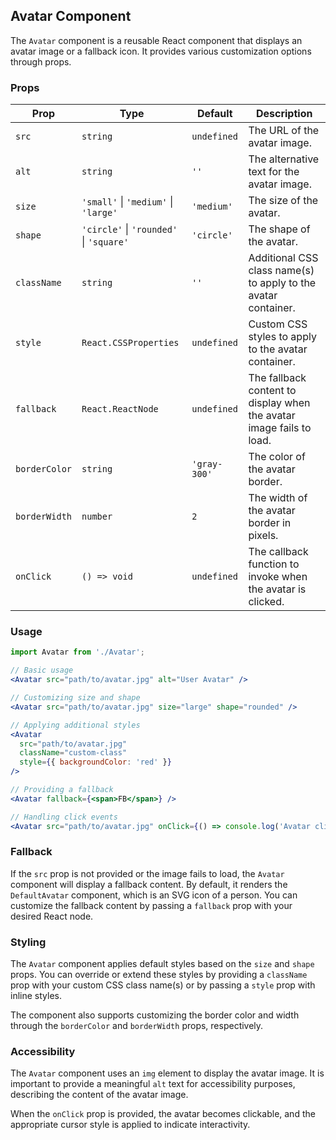 ## Avatar Component

The `Avatar` component is a reusable React component that displays an avatar image or a fallback icon. It provides various customization options through props.

### Props

| Prop         | Type                                   | Default     | Description                                                                         |
|--------------|----------------------------------------|-------------|--------------------------------------------------------------------------------------|
| `src`        | `string`                               | `undefined` | The URL of the avatar image.                                                        |
| `alt`        | `string`                               | `''`        | The alternative text for the avatar image.                                          |
| `size`       | `'small'` \| `'medium'` \| `'large'`   | `'medium'`  | The size of the avatar.                                                             |
| `shape`      | `'circle'` \| `'rounded'` \| `'square'` | `'circle'`  | The shape of the avatar.                                                            |
| `className`  | `string`                               | `''`        | Additional CSS class name(s) to apply to the avatar container.                      |
| `style`      | `React.CSSProperties`                  | `undefined` | Custom CSS styles to apply to the avatar container.                                 |
| `fallback`   | `React.ReactNode`                      | `undefined` | The fallback content to display when the avatar image fails to load.                |
| `borderColor` | `string`                               | `'gray-300'` | The color of the avatar border.                                                    |
| `borderWidth` | `number`                               | `2`         | The width of the avatar border in pixels.                                           |
| `onClick`    | `() => void`                           | `undefined` | The callback function to invoke when the avatar is clicked.                         |

### Usage

```jsx
import Avatar from './Avatar';

// Basic usage
<Avatar src="path/to/avatar.jpg" alt="User Avatar" />

// Customizing size and shape
<Avatar src="path/to/avatar.jpg" size="large" shape="rounded" />

// Applying additional styles
<Avatar
  src="path/to/avatar.jpg"
  className="custom-class"
  style={{ backgroundColor: 'red' }}
/>

// Providing a fallback
<Avatar fallback={<span>FB</span>} />

// Handling click events
<Avatar src="path/to/avatar.jpg" onClick={() => console.log('Avatar clicked')} />
```

### Fallback

If the `src` prop is not provided or the image fails to load, the `Avatar` component will display a fallback content. By default, it renders the `DefaultAvatar` component, which is an SVG icon of a person. You can customize the fallback content by passing a `fallback` prop with your desired React node.

### Styling

The `Avatar` component applies default styles based on the `size` and `shape` props. You can override or extend these styles by providing a `className` prop with your custom CSS class name(s) or by passing a `style` prop with inline styles.

The component also supports customizing the border color and width through the `borderColor` and `borderWidth` props, respectively.

### Accessibility

The `Avatar` component uses an `img` element to display the avatar image. It is important to provide a meaningful `alt` text for accessibility purposes, describing the content of the avatar image.

When the `onClick` prop is provided, the avatar becomes clickable, and the appropriate cursor style is applied to indicate interactivity.